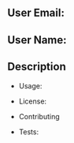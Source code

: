 
## User Email: 

## User Name: 



## Description


        
* Usage:
        
* License:
        
* Contributing  
        
* Tests: 
  

       
